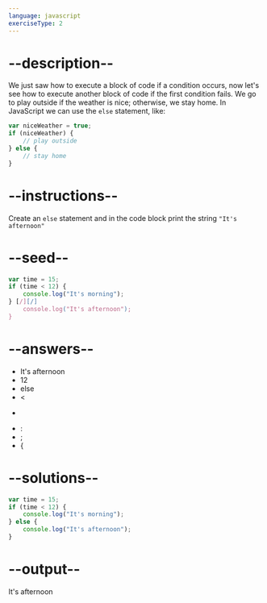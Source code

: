 ```yaml
---
language: javascript
exerciseType: 2
---
```


# --description--

We just saw how to execute a block of code if a condition occurs, now let's see how to execute another block of code if the first condition fails.
We go to play outside if the weather is nice; otherwise, we stay home.
In JavaScript we can use the `else` statement, like:
```javascript
var niceWeather = true;
if (niceWeather) {
    // play outside
} else {
    // stay home
}
```

# --instructions--

Create an `else` statement and in the code block print the string `"It's afternoon"`

# --seed--

```javascript
var time = 15;
if (time < 12) {
    console.log("It's morning");
} [/][/]
    console.log("It's afternoon");
}
```

# --answers--

- It's afternoon
- 12
- else
-  < 
-  > 
- :
- ;
-  {

# --solutions--

```javascript
var time = 15;
if (time < 12) {
    console.log("It's morning");
} else {
    console.log("It's afternoon");
}
```

# --output--

It's afternoon
